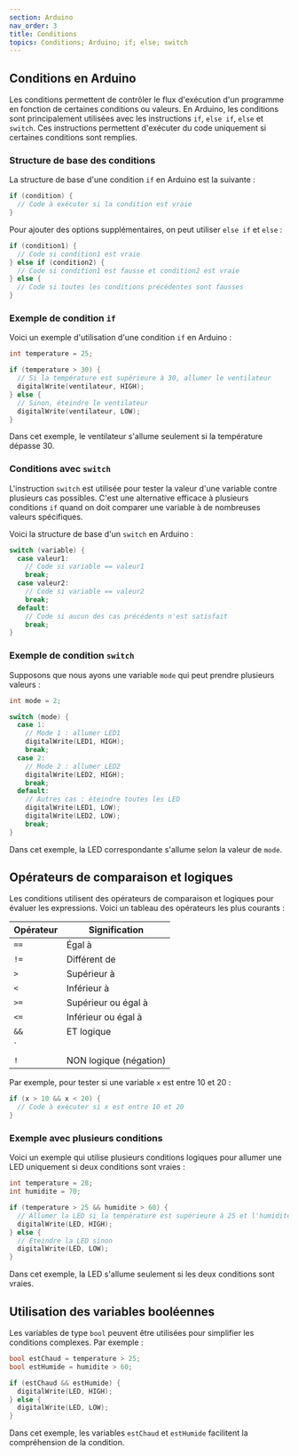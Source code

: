 ```yaml
---
section: Arduino
nav_order: 3
title: Conditions
topics: Conditions; Arduino; if; else; switch
---
```


## Conditions en Arduino

Les conditions permettent de contrôler le flux d'exécution d'un programme en fonction de certaines conditions ou valeurs. En Arduino, les conditions sont principalement utilisées avec les instructions `if`, `else if`, `else` et `switch`. Ces instructions permettent d'exécuter du code uniquement si certaines conditions sont remplies.

### Structure de base des conditions

La structure de base d'une condition `if` en Arduino est la suivante :

```cpp
if (condition) {
  // Code à exécuter si la condition est vraie
}
```

Pour ajouter des options supplémentaires, on peut utiliser `else if` et `else` :

```cpp
if (condition1) {
  // Code si condition1 est vraie
} else if (condition2) {
  // Code si condition1 est fausse et condition2 est vraie
} else {
  // Code si toutes les conditions précédentes sont fausses
}
```

### Exemple de condition `if`

Voici un exemple d'utilisation d'une condition `if` en Arduino :

```cpp
int temperature = 25;

if (temperature > 30) {
  // Si la température est supérieure à 30, allumer le ventilateur
  digitalWrite(ventilateur, HIGH);
} else {
  // Sinon, éteindre le ventilateur
  digitalWrite(ventilateur, LOW);
}
```

Dans cet exemple, le ventilateur s'allume seulement si la température dépasse 30.

### Conditions avec `switch`

L'instruction `switch` est utilisée pour tester la valeur d'une variable contre plusieurs cas possibles. C'est une alternative efficace à plusieurs conditions `if` quand on doit comparer une variable à de nombreuses valeurs spécifiques.

Voici la structure de base d'un `switch` en Arduino :

```cpp
switch (variable) {
  case valeur1:
    // Code si variable == valeur1
    break;
  case valeur2:
    // Code si variable == valeur2
    break;
  default:
    // Code si aucun des cas précédents n'est satisfait
    break;
}
```

### Exemple de condition `switch`

Supposons que nous ayons une variable `mode` qui peut prendre plusieurs valeurs :

```cpp
int mode = 2;

switch (mode) {
  case 1:
    // Mode 1 : allumer LED1
    digitalWrite(LED1, HIGH);
    break;
  case 2:
    // Mode 2 : allumer LED2
    digitalWrite(LED2, HIGH);
    break;
  default:
    // Autres cas : éteindre toutes les LED
    digitalWrite(LED1, LOW);
    digitalWrite(LED2, LOW);
    break;
}
```

Dans cet exemple, la LED correspondante s'allume selon la valeur de `mode`.

## Opérateurs de comparaison et logiques

Les conditions utilisent des opérateurs de comparaison et logiques pour évaluer les expressions. Voici un tableau des opérateurs les plus courants :

| Opérateur     | Signification               |
|---------------|-----------------------------|
| `==`          | Égal à                      |
| `!=`          | Différent de                |
| `>`           | Supérieur à                 |
| `<`           | Inférieur à                 |
| `>=`          | Supérieur ou égal à         |
| `<=`          | Inférieur ou égal à         |
| `&&`          | ET logique                  |
| `||`          | OU logique                  |
| `!`           | NON logique (négation)      |

Par exemple, pour tester si une variable `x` est entre 10 et 20 :

```cpp
if (x > 10 && x < 20) {
  // Code à exécuter si x est entre 10 et 20
}
```

### Exemple avec plusieurs conditions

Voici un exemple qui utilise plusieurs conditions logiques pour allumer une LED uniquement si deux conditions sont vraies :

```cpp
int temperature = 28;
int humidite = 70;

if (temperature > 25 && humidite > 60) {
  // Allumer la LED si la température est supérieure à 25 et l'humidité supérieure à 60
  digitalWrite(LED, HIGH);
} else {
  // Éteindre la LED sinon
  digitalWrite(LED, LOW);
}
```

Dans cet exemple, la LED s'allume seulement si les deux conditions sont vraies.

## Utilisation des variables booléennes

Les variables de type `bool` peuvent être utilisées pour simplifier les conditions complexes. Par exemple :

```cpp
bool estChaud = temperature > 25;
bool estHumide = humidite > 60;

if (estChaud && estHumide) {
  digitalWrite(LED, HIGH);
} else {
  digitalWrite(LED, LOW);
}
```

Dans cet exemple, les variables `estChaud` et `estHumide` facilitent la compréhension de la condition.